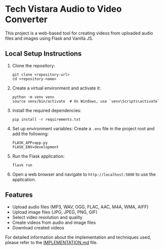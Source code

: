 # Tech Vistara Audio to Video Converter

This project is a web-based tool for creating videos from uploaded audio files and images using Flask and Vanilla JS.

## Local Setup Instructions

1. Clone the repository:
   ```
   git clone <repository-url>
   cd <repository-name>
   ```

2. Create a virtual environment and activate it:
   ```
   python -m venv venv
   source venv/bin/activate  # On Windows, use `venv\Scripts\activate`
   ```

3. Install the required dependencies:
   ```
   pip install -r requirements.txt
   ```

4. Set up environment variables:
   Create a `.env` file in the project root and add the following:
   ```
   FLASK_APP=app.py
   FLASK_ENV=development
   ```

5. Run the Flask application:
   ```
   flask run
   ```

6. Open a web browser and navigate to `http://localhost:5000` to use the application.

## Features

- Upload audio files (MP3, WAV, OGG, FLAC, AAC, M4A, WMA, AIFF)
- Upload image files (JPG, JPEG, PNG, GIF)
- Select video resolution and quality
- Create videos from audio and image files
- Download created videos

For detailed information about the implementation and techniques used, please refer to the [IMPLEMENTATION.md](IMPLEMENTATION.md) file.
